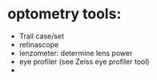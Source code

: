 
# optometry tools:
- Trail case/set
- retinascope
- lenzometer: determine lens power
- eye profiler (see Zeiss eye profiler tool)
- 
